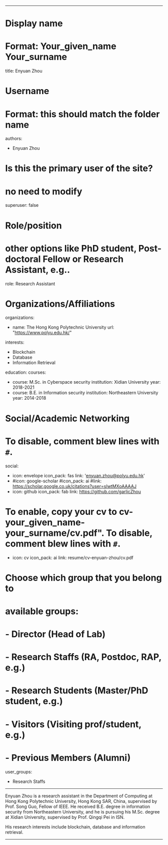 
---
# Display name
# Format: Your_given_name Your_surname 
title: Enyuan Zhou

# Username
# Format: this should match the folder name
authors:
- Enyuan Zhou

# Is this the primary user of the site?
# no need to modify 
superuser: false

# Role/position
# other options like PhD student, Post-doctoral Fellow or Research Assistant, e.g..
role: Research Assistant

# Organizations/Affiliations
organizations:
- name: The Hong Kong Polytechnic University
  url: "https://www.polyu.edu.hk/"

interests:
- Blockchain
- Database
- Information Retrieval

education:
  courses:

  - course: M.Sc. in Cyberspace security
    institution: Xidian University
    year: 2018-2021
  - course: B.E. in Information security
    institution: Northeastern University
    year: 2014-2018

# Social/Academic Networking
# To disable, comment blew lines with `#`.
social:
- icon: envelope
  icon_pack: fas
  link: 'enyuan.zhou@polyu.edu.hk'
- #icon: google-scholar
  #icon_pack: ai
  #link: https://scholar.google.co.uk/citations?user=sIwtMXoAAAAJ
- icon: github
  icon_pack: fab
  link: https://github.com/garlicZhou

# To enable, copy your cv to cv-your_given_name-your_surname/cv.pdf". To disable, comment blew lines with `#`.
- icon: cv
  icon_pack: ai
  link: resume/cv-enyuan-zhou/cv.pdf

# Choose which group that you belong to
#  available groups:
#  - Director (Head of Lab)
#  - Research Staffs (RA, Postdoc, RAP, e.g.)
#  - Research Students (Master/PhD student, e.g.)
#  - Visitors (Visiting prof/student, e.g.)
#  - Previous Members (Alumni)
user_groups:
- Research Staffs
---

Enyuan Zhou is a research assistant in the Department of Computing at Hong Kong Polytechnic University, Hong Kong SAR, China, supervised by Prof. Song Guo, Fellow of IEEE.  He received B.E. degree in information security from Northeastern University, and he is pursuing his M.Sc. degree at Xidian University, supervised by Prof. Qingqi Pei in ISN.

His research interests include blockchain, database and information retrieval.



---
